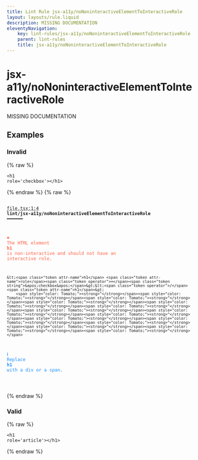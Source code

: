 ```yaml
---
title: Lint Rule jsx-a11y/noNoninteractiveElementToInteractiveRole
layout: layouts/rule.liquid
description: MISSING DOCUMENTATION
eleventyNavigation:
	key: lint-rules/jsx-a11y/noNoninteractiveElementToInteractiveRole
	parent: lint-rules
	title: jsx-a11y/noNoninteractiveElementToInteractiveRole
---
```


# jsx-a11y/noNoninteractiveElementToInteractiveRole

MISSING DOCUMENTATION

<!-- EVERYTHING BELOW IS AUTOGENERATED. SEE SCRIPTS FOLDER FOR UPDATE SCRIPTS hash(534804e30f6cc4838b309a492887c08234ffe96b) -->

## Examples
### Invalid
{% raw %}<pre class="language-text"><code class="language-text">&lt;<span class="token attr-name">h1</span> <span class="token attr-name">role</span><span class="token operator">=</span><span class="token string">&apos;checkbox&apos;</span>&gt;&lt;<span class="token operator">/</span><span class="token attr-name">h1</span>&gt;</code></pre>{% endraw %}
{% raw %}<pre class="language-text"><code class="language-text">
 <span style="text-decoration-style: dashed; text-decoration-line: underline;">file.tsx:1:4</span> <strong>lint/jsx-a11y/noNoninteractiveElementToInteractiveRole</strong> ━━━━━━

  <strong><span style="color: Tomato;">✖ </span></strong><span style="color: Tomato;">The HTML element </span><span style="color: Tomato;"><strong>h1</strong></span><span style="color: Tomato;"> is non-interactive and should not have an</span>
    <span style="color: Tomato;">interactive role.</span>

    &lt;<span class="token attr-name">h1</span> <span class="token attr-name">role</span><span class="token operator">=</span><span class="token string">&apos;checkbox&apos;</span>&gt;&lt;<span class="token operator">/</span><span class="token attr-name">h1</span>&gt;
        <span style="color: Tomato;"><strong>^</strong></span><span style="color: Tomato;"><strong>^</strong></span><span style="color: Tomato;"><strong>^</strong></span><span style="color: Tomato;"><strong>^</strong></span><span style="color: Tomato;"><strong>^</strong></span><span style="color: Tomato;"><strong>^</strong></span><span style="color: Tomato;"><strong>^</strong></span><span style="color: Tomato;"><strong>^</strong></span><span style="color: Tomato;"><strong>^</strong></span><span style="color: Tomato;"><strong>^</strong></span><span style="color: Tomato;"><strong>^</strong></span><span style="color: Tomato;"><strong>^</strong></span><span style="color: Tomato;"><strong>^</strong></span><span style="color: Tomato;"><strong>^</strong></span><span style="color: Tomato;"><strong>^</strong></span>

  <strong><span style="color: DodgerBlue;">ℹ </span></strong><span style="color: DodgerBlue;">Replace </span><span style="color: DodgerBlue;"><strong>h1</strong></span><span style="color: DodgerBlue;"> with a div or a span.</span>

</code></pre>{% endraw %}
### Valid
{% raw %}<pre class="language-text"><code class="language-text">&lt;<span class="token attr-name">h1</span> <span class="token attr-name">role</span><span class="token operator">=</span><span class="token string">&apos;article&apos;</span>&gt;&lt;<span class="token operator">/</span><span class="token attr-name">h1</span>&gt;</code></pre>{% endraw %}
